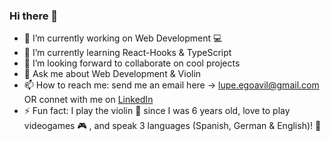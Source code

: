 ### Hi there 👋

- 🔭 I’m currently working on Web Development 💻
- 🌱 I’m currently learning React-Hooks & TypeScript
- 👯 I’m looking forward to collaborate on cool projects
- 💬 Ask me about Web Development & Violin
- 📫 How to reach me: send me an email here -> lupe.egoavil@gmail.com OR connet with me on [LinkedIn](https://www.linkedin.com/in/luisa-egoavil/)
- ⚡ Fun fact: I play the violin 🎻 since I was 6 years old, love to play videogames 🎮 , and speak 3 languages (Spanish, German & English)! 🙂
